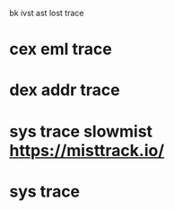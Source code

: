 bk ivst ast lost trace


# cex eml trace
# dex addr trace
# sys trace  slowmist  https://misttrack.io/
# sys trace 